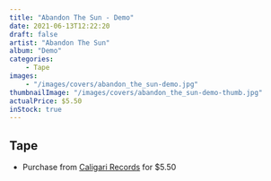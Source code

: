 ```yaml
---
title: "Abandon The Sun - Demo"
date: 2021-06-13T12:22:20
draft: false
artist: "Abandon The Sun"
album: "Demo"
categories:
    - Tape
images:
    - "/images/covers/abandon_the_sun-demo.jpg"
thumbnailImage: "/images/covers/abandon_the_sun-demo-thumb.jpg"
actualPrice: $5.50
inStock: true
---
```


## Tape
* Purchase from [Caligari Records](https://caligarirecords.storenvy.com/products/31576327-abandon-the-sun-demo) for $5.50
